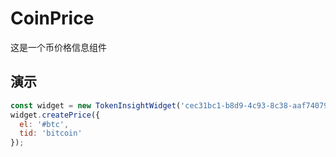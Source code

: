 # CoinPrice

这是一个币价格信息组件

## 演示

```js
const widget = new TokenInsightWidget('cec31bc1-b8d9-4c93-8c38-aaf740793101');
widget.createPrice({
  el: '#btc',
  tid: 'bitcoin'
});
```